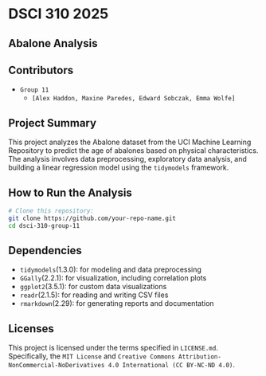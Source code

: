 # DSCI 310 2025 

## Abalone Analysis

## Contributors
- `Group 11`
  - `[Alex Haddon, Maxine Paredes, Edward Sobczak, Emma Wolfe]`

## Project Summary
This project analyzes the Abalone dataset from the UCI Machine Learning Repository to predict the age of abalones based on physical characteristics. The analysis involves data preprocessing, exploratory data analysis, and building a linear regression model using the `tidymodels` framework.

## How to Run the Analysis
```sh
# Clone this repository:
git clone https://github.com/your-repo-name.git
cd dsci-310-group-11

```

## Dependencies
- `tidymodels`(1.3.0): for modeling and data preprocessing 
- `GGally`(2.2.1): for visualization, including correlation plots
- `ggplot2`(3.5.1): for custom data visualizations
- `readr`(2.1.5): for reading and writing CSV files
- `rmarkdown`(2.29): for generating reports and documentation

## Licenses
This project is licensed under the terms specified in `LICENSE.md`. Specifically, the `MIT License` and `Creative Commons Attribution-NonCommercial-NoDerivatives 4.0 International (CC BY-NC-ND 4.0)`. 
